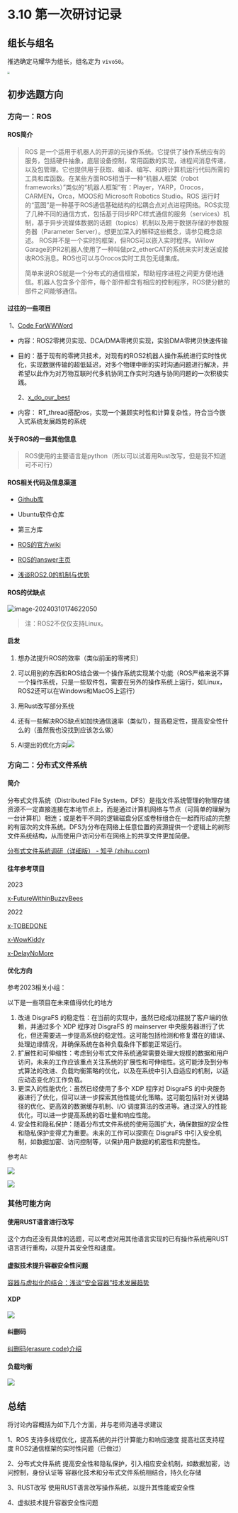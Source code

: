# 3.10 第一次研讨记录

## 组长与组名

推选确定马耀华为组长，组名定为 `vivo50`。

<img src="https://img2024.cnblogs.com/blog/1996139/202403/1996139-20240310175941572-34509825.jpg" style="zoom:33%;" />

## 初步选题方向

### 方向一：ROS

#### ROS简介

> ROS 是一个适用于机器人的开源的元操作系统。它提供了操作系统应有的服务，包括硬件抽象，底层设备控制，常用函数的实现，进程间消息传递，以及包管理。它也提供用于获取、编译、编写、和跨计算机运行代码所需的工具和库函数。在某些方面ROS相当于一种“机器人框架（robot frameworks）”类似的“机器人框架”有：Player，YARP，Orocos，CARMEN，Orca，MOOS和 Microsoft Robotics Studio。ROS 运行时的“蓝图”是一种基于ROS通信基础结构的松耦合点对点进程网络。ROS实现了几种不同的通信方式，包括基于同步RPC样式通信的服务（services）机制，基于异步流媒体数据的话题（topics）机制以及用于数据存储的参数服务器（Parameter Server）。想更加深入的解释这些概念，请参见概念综述。 ROS并不是一个实时的框架，但ROS可以嵌入实时程序。Willow Garage的PR2机器人使用了一种叫做pr2_etherCAT的系统来实时发送或接收ROS消息。ROS也可以与Orocos实时工具包无缝集成。
>
> 简单来说ROS就是一个分布式的通信框架，帮助程序进程之间更方便地通信。机器人包含多个部件，每个部件都含有相应的控制程序，ROS使分散的部件之间能够通信。

#### 过往的一些项目

​	1、[Code ForWWWord](https://github.com/OSH-2023/Code-ForWWWard)

- 内容：ROS2零拷贝实现、DCA/DMA零拷贝实现，实验DMA零拷贝快速传输

- 目的：基于现有的零拷贝技术，对现有的ROS2机器人操作系统进行实时性优化，实现数据传输的超低延迟，对多个物理中断的实时沟通问题进行解决，并希望以此作为对万物互联时代多机协同工作实时沟通与协同问题的一次积极实践。

  2、[x_do_our_best](https://github.com/OSH-2022/x_do_our_best)

- 内容： RT_thread搭配ros，实现一个兼顾实时性和计算复杂性，符合当今嵌入式系统发展趋势的系统

#### 关于ROS的一些其他信息

> ROS使用的主要语言是python（所以可以试着用Rust改写，但是我不知道可不可行）

#### ROS相关代码及信息渠道

- [Github库](https://github.com/ros/ros)

- Ubuntu软件仓库

- 第三方库

- [ROS的官方wiki](https://wiki.ros.org/)
- [ROS的answer主页](https://answers.ros.org/questions/)
- [浅谈ROS2.0的机制与优势](https://zhuanlan.zhihu.com/p/398213486)

#### ROS的优缺点

![image-20240310174622050](https://img2024.cnblogs.com/blog/1996139/202403/1996139-20240310174704318-757542018.png)

> 注：ROS2不仅仅支持Linux。

#### 启发

1. 想办法提升ROS的效率（类似前面的零拷贝）
2. 可以用别的东西和ROS结合做一个操作系统实现某个功能（ROS严格来说不算一个操作系统，只是一些软件包，需要在另外的操作系统上运行，如Linux，ROS2还可以在Windows和MacOS上运行）

3. 用Rust改写部分系统
4. 还有一些解决ROS缺点如加快通信速率（类似1），提高稳定性，提高安全性什么的（虽然我也没找到应该怎么做）
5. AI提出的优化方向![](https://img2024.cnblogs.com/blog/1996139/202403/1996139-20240310175447183-15401610.png)

### 方向二：分布式文件系统

#### 简介

分布式文件系统（Distributed File System，DFS）是指文件系统管理的物理存储资源不一定直接连接在本地节点上，而是通过计算机网络与节点（可简单的理解为一台计算机）相连；或是若干不同的逻辑磁盘分区或卷标组合在一起而形成的完整的有层次的文件系统。DFS为分布在网络上任意位置的资源提供一个逻辑上的树形文件系统结构，从而使用户访问分布在网络上的共享文件更加简便。

[分布式文件系统调研（详细版） - 知乎 (zhihu.com)](https://zhuanlan.zhihu.com/p/493647334?utm_source=qq&utm_medium=social&utm_oi=1039208804864425984)

#### 往年参考项目

2023

[x-FutureWithinBuzzyBees](https://github.com/OSH-2023/x-FutureWithinBuzzyBees)

2022

[x-TOBEDONE](https://github.com/OSH-2022/x-TOBEDONE)

[x-WowKiddy](https://github.com/OSH-2022/x-WowKiddy)

[x-DelayNoMore](https://github.com/OSH-2022/x-DelayNoMore)

#### 优化方向

参考2023相关小组：

以下是一些项目在未来值得优化的地方

1. 改进 DisgraFS 的稳定性：在当前的实现中，虽然已经成功摆脱了客户端的依赖，并通过多个 XDP 程序对 DisgraFS 的 mainserver 中央服务器进行了优化，但还需要进一步提高系统的稳定性。这可能包括检测和修复潜在的错误、处理边缘情况，并确保系统在各种负载条件下都能正常运行。
2. 扩展性和可伸缩性：考虑到分布式文件系统通常需要处理大规模的数据和用户访问，未来的工作应该重点关注系统的扩展性和可伸缩性。这可能涉及到分布式算法的改进、负载均衡策略的优化，以及在系统中引入自适应的机制，以适应动态变化的工作负载。
3. 更深入的性能优化：虽然已经使用了多个 XDP 程序对 DisgraFS 的中央服务器进行了优化，但可以进一步探索其他性能优化策略。这可能包括针对关键路径的优化、更高效的数据缓存机制、I/O 调度算法的改进等。通过深入的性能优化，可以进一步提高系统的吞吐量和响应性能。
4. 安全性和隐私保护：随着分布式文件系统的使用范围扩大，确保数据的安全性和隐私保护变得尤为重要。未来的工作可以探索在 DisgraFS 中引入安全机制，如数据加密、访问控制等，以保护用户数据的机密性和完整性。

 参考AI:

![](https://img2024.cnblogs.com/blog/1996139/202403/1996139-20240310175537416-1676300842.png)

![](https://img2024.cnblogs.com/blog/1996139/202403/1996139-20240310175630784-2087295254.png)

### 其他可能方向

#### 使用RUST语言进行改写

这个方向还没有具体的选题，可以考虑对用其他语言实现的已有操作系统用RUST语言进行重构，以提升其安全性和速度。

#### 虚拟技术提升容器安全性问题

[容器与虚拟化的结合：浅谈“安全容器”技术发展趋势](https://zhuanlan.zhihu.com/p/146709407?utm_campaign=&utm_medium=social&utm_oi=1518048187541094400&utm_psn=1750204795145539585&utm_source=qq)

#### XDP

![](https://img2024.cnblogs.com/blog/1996139/202403/1996139-20240310180044143-932923318.jpg)

#### 纠删码

[纠删码(erasure code)介绍](https://zhuanlan.zhihu.com/p/554262696)

#### 负载均衡

![](https://img2024.cnblogs.com/blog/1996139/202403/1996139-20240310180224964-1646165295.jpg)

## 总结

将讨论内容概括为如下几个方面，并与老师沟通寻求建议

1、ROS
支持多线程优化，提高系统的并行计算能力和响应速度
提高社区支持程度
ROS2通信框架的实时性问题（已做过）

2、分布式文件系统
提高安全性和隐私保护，引入相应安全机制，如数据加密，访问控制，身份认证等
容器化技术和分布式文件系统相结合，持久化存储

3、RUST改写
使用RUST语言改写操作系统，以提升其性能或安全性

4、虚拟技术提升容器安全性问题
